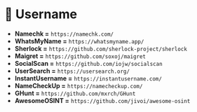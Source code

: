 # 👤 Username

- **Namechk =** `https://namechk.com/`
- **WhatsMyName =** `https://whatsmyname.app/`
- **Sherlock =** `https://github.com/sherlock-project/sherlock`
- **Maigret =** `https://github.com/soxoj/maigret`
- **SocialScan =** `https://github.com/iojw/socialscan`
- **UserSearch =** `https://usersearch.org/`
- **InstantUsername =** `https://instantusername.com/`
- **NameCheckUp =** `https://namecheckup.com/`
- **GHunt =** `https://github.com/mxrch/GHunt`
- **AwesomeOSINT =** `https://github.com/jivoi/awesome-osint`
